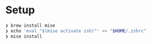# Setup

```bash
❯ brew install mise
❯ echo 'eval "$(mise activate zsh)"' >> "$HOME/.zshrc"
❯ mise install
```
